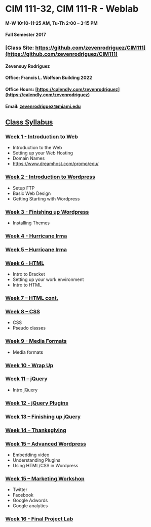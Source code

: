 # CIM 111-32, CIM 111-R - Weblab

#### M-W 10:10-11:25 AM, Tu-Th 2:00 – 3:15 PM

#### Fall Semester 2017

### [Class Site: https://github.com/zevenrodriguez/CIM111](https://github.com/zevenrodriguez/CIM111)


#### Zevensuy Rodriguez

#### Office: Francis L. Wolfson Building 2022

#### Office Hours: [https://calendly.com/zevenrodriguez](https://calendly.com/zevenrodriguez)

#### Email: zevenrodriguez@miami.edu


## [Class Syllabus](https://github.com/zevenrodriguez/CIM111/blob/master/CIM111-General-Weblab-PS.pdf)


### [Week 1 - Introduction to Web](https://github.com/zevenrodriguez/CIM111/tree/master/week1)
* Introduction to the Web
* Setting up your Web Hosting
* Domain Names
 * https://www.dreamhost.com/promo/edu/

### [Week 2 - Introduction to Wordpress](https://github.com/zevenrodriguez/CIM111/tree/master/week2)
* Setup FTP
* Basic Web Design
* Getting Starting with Wordpress

### [Week 3 - Finishing up Wordpress](https://github.com/zevenrodriguez/CIM111/tree/master/week3)
* Installing Themes

### [Week 4 - Hurricane Irma]()


### [Week 5 – Hurricane Irma]()

### [Week 6 - HTML](https://github.com/zevenrodriguez/CIM111/tree/master/week6)
* Intro to Bracket
* Setting up your work environment
* Intro to HTML

### [Week 7 – HTML cont.]()

### [Week 8 – CSS]()
* CSS
* Pseudo classes

### [Week 9 - Media Formats]()
* Media formats

### [Week 10 - Wrap Up]()

### [Week 11 – jQuery]()
* Intro jQuery

### [Week 12 - jQuery Plugins]()

### [Week 13 – Finishing up jQuery]()

### [Week 14 – Thanksgiving]()

### [Week 15 – Advanced Wordpress]()
* Embedding video
* Understanding Plugins
* Using HTML/CSS in Wordpress

### [Week 15 – Marketing Workshop]()
* Twitter
* Facebook
* Google Adwords
* Google analytics

### [Week 16 - Final Project Lab]()
